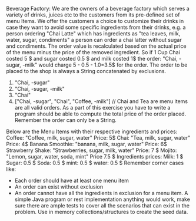 Beverage Factory:
We are the owners of a beverage factory which serves a variety of drinks, juices etc to the customers from its pre-defined set of menu Items.
We offer the customers a choice to customize their drinks in case they want to avoid some specific ingredients from their drinks,
e.g. a person ordering "Chai Latte" which has ingredients as "tea leaves, milk, water, sugar, condiments" a person can order a chai latter without sugar and condiments.
The order value is recalculated based on the actual price of the menu minus the price of the removed ingredient.
So if 1 Cup Chai costed 5 $ and sugar costed 0.5 $ and milk costed 1$ the order: "Chai, - sugar, -milk" would charge
5 - 0.5 - 1.0=3.5$ for the order.
The order to be placed to the shop is always a String concatenated by exclusions.
1. "Chai, -sugar"
2. "Chai, -sugar, -milk"
3. "Chai"
4. ["Chai, -sugar", "Chai", "Coffee, -milk"] // Chai and Tea are menu items
are all valid orders.
As a part of this exercise you have to write a program should be able to compute the total price of the order placed. Remember the order can only be a String.
 
Below are the Menu Items with their respective ingredients and prices:
Coffee: "Coffee, milk, sugar, water" Price: 5$
Chai: "Tea, milk, sugar, water" Price: 4$
Banana Smoothie: "banana, milk, sugar, water" Price: 6$
Strawberry Shake: "Strawberries, sugar, milk, water" Price: 7 $
Mojito: "Lemon, sugar, water, soda, mint" Price 7.5 $
Ingredients prices:
Milk: 1 $
Sugar: 0.5 $
Soda: 0.5 $
mint: 0.5 $
water: 0.5 $
Remember corner cases like:
- Each order should have at least one menu item
- An order can exist without exclusion
- An order cannot have all the ingredients in exclusion for a menu item.
A simple Java program or rest implementation anything would work, make sure there are ample tests to cover all the scenarios that can exist in the problem.
Use in memory collections/structures to create the seed data.